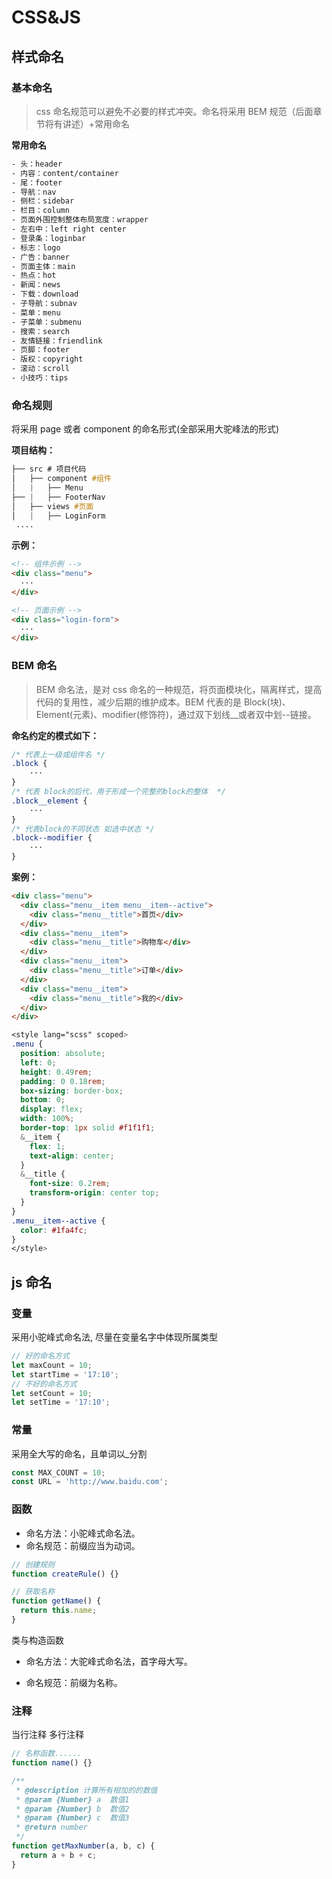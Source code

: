 # CSS&JS

## 样式命名

### 基本命名

> css 命名规范可以避免不必要的样式冲突。命名将采用 BEM 规范（后面章节将有讲述）+常用命名

**常用命名**

```css
- 头：header
- 内容：content/container
- 尾：footer
- 导航：nav
- 侧栏：sidebar
- 栏目：column
- 页面外围控制整体布局宽度：wrapper
- 左右中：left right center
- 登录条：loginbar
- 标志：logo
- 广告：banner
- 页面主体：main
- 热点：hot
- 新闻：news
- 下载：download
- 子导航：subnav
- 菜单：menu
- 子菜单：submenu
- 搜索：search
- 友情链接：friendlink
- 页脚：footer
- 版权：copyright
- 滚动：scroll
- 小技巧：tips
```

### 命名规则

将采用 page 或者 component 的命名形式(全部采用大驼峰法的形式)

**项目结构：**

```css
├── src # 项目代码
│   ├── component #组件
│   |   ├── Menu
├── |   ├── FooterNav
│   ├── views #页面
│   |   ├── LoginForm
 ....

```

**示例：**

```html
<!-- 组件示例 -->
<div class="menu">
  ···
</div>

<!-- 页面示例 -->
<div class="login-form">
  ···
</div>
```

### BEM 命名

> BEM 命名法，是对 css 命名的一种规范，将页面模块化，隔离样式，提高代码的复用性，减少后期的维护成本。BEM 代表的是 Block(块)、Element(元素)、modifier(修饰符)，通过双下划线\_\_或者双中划--链接。

**命名约定的模式如下：**

```css
/* 代表上一级或组件名 */
.block {
    ···
}
/* 代表 block的后代，用于形成一个完整的block的整体  */
.block__element {
    ···
}
/* 代表block的不同状态 如选中状态 */
.block--modifier {
    ···
}
```

**案例：**

```html
<div class="menu">
  <div class="menu__item menu__item--active">
    <div class="menu__title">首页</div>
  </div>
  <div class="menu__item">
    <div class="menu__title">购物车</div>
  </div>
  <div class="menu__item">
    <div class="menu__title">订单</div>
  </div>
  <div class="menu__item">
    <div class="menu__title">我的</div>
  </div>
</div>
```

```scss
<style lang="scss" scoped>
.menu {
  position: absolute;
  left: 0;
  height: 0.49rem;
  padding: 0 0.18rem;
  box-sizing: border-box;
  bottom: 0;
  display: flex;
  width: 100%;
  border-top: 1px solid #f1f1f1;
  &__item {
    flex: 1;
    text-align: center;
  }
  &__title {
    font-size: 0.2rem;
    transform-origin: center top;
  }
}
.menu__item--active {
  color: #1fa4fc;
}
</style>
```

## js 命名

### 变量

采用小驼峰式命名法,
尽量在变量名字中体现所属类型

```js
// 好的命名方式
let maxCount = 10;
let startTime = '17:10';
// 不好的命名方式
let setCount = 10;
let setTime = '17:10';
```

### 常量

采用全大写的命名，且单词以\_分割

```js
const MAX_COUNT = 10;
const URL = 'http://www.baidu.com';
```

### 函数

- 命名方法：小驼峰式命名法。
- 命名规范：前缀应当为动词。

```js
// 创建规则
function createRule() {}

// 获取名称
function getName() {
  return this.name;
}
```

类与构造函数

- 命名方法：大驼峰式命名法，首字母大写。

- 命名规范：前缀为名称。

### 注释

当行注释
多行注释

```js
// 名称函数......
function name() {}

/**
 * @description 计算所有相加的的数值
 * @param {Number} a  数值1
 * @param {Number} b  数值2
 * @param {Number} c  数值3
 * @return number
 */
function getMaxNumber(a, b, c) {
  return a + b + c;
}
```
